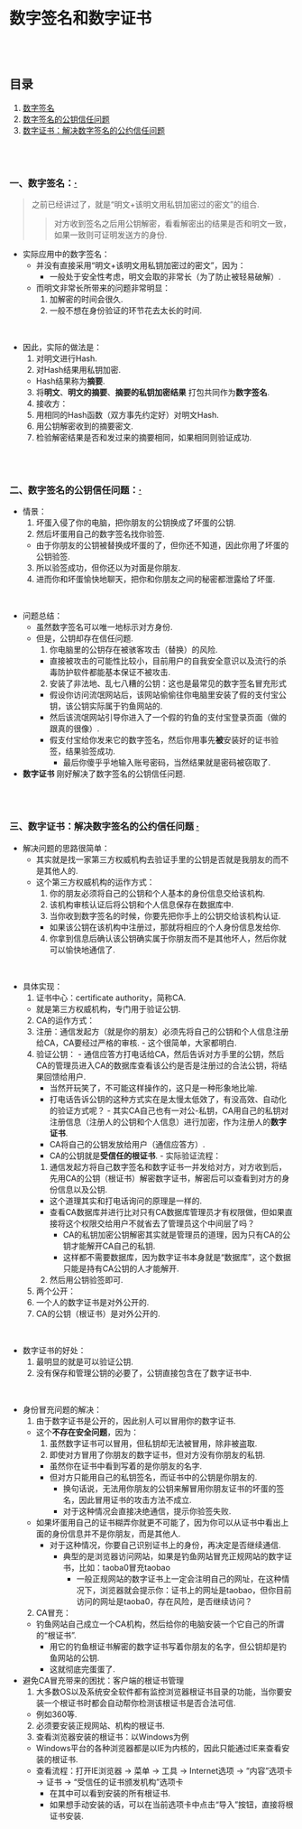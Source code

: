 # 数字签名和数字证书

<br><br>

## 目录

1. [数字签名](#一数字签名)
2. [数字签名的公钥信任问题](#二数字签名的公钥信任问题)
3. [数字证书：解决数字签名的公约信任问题](#三数字证书解决数字签名的公约信任问题--)

<br><br>

### 一、数字签名：[·](#目录)
> 之前已经讲过了，就是“明文+该明文用私钥加密过的密文”的组合.
>
>> 对方收到签名之后用公钥解密，看看解密出的结果是否和明文一致，如果一致则可证明发送方的身份.

- 实际应用中的数字签名：
  - 并没有直接采用“明文+该明文用私钥加密过的密文”，因为：
    - 一般处于安全性考虑，明文会取的非常长（为了防止被轻易破解）.
  - 而明文非常长所带来的问题非常明显：
    1. 加解密的时间会很久.
    2. 一般不想在身份验证的环节花去太长的时间.

<br>

- 因此，实际的做法是：
  1. 对明文进行Hash.
  2. 对Hash结果用私钥加密.
    - Hash结果称为**摘要**.
  3. 将**明文**、**明文的摘要**、**摘要的私钥加密结果** 打包共同作为**数字签名**.
  4. 接收方：
    1. 用相同的Hash函数（双方事先约定好）对明文Hash.
    2. 用公钥解密收到的摘要密文.
    3. 检验解密结果是否和发过来的摘要相同，如果相同则验证成功.

<br><br>

### 二、数字签名的公钥信任问题：[·](#目录)

- 情景：
  1. 坏蛋入侵了你的电脑，把你朋友的公钥换成了坏蛋的公钥.
  2. 然后坏蛋用自己的数字签名找你验签.
    - 由于你朋友的公钥被替换成坏蛋的了，但你还不知道，因此你用了坏蛋的公钥验签.
  3. 所以验签成功，但你还以为对面是你朋友.
  4. 进而你和坏蛋愉快地聊天，把你和你朋友之间的秘密都泄露给了坏蛋.

<br>

- 问题总结：
  - 虽然数字签名可以唯一地标示对方身份.
  - 但是，公钥却存在信任问题.
    1. 你电脑里的公钥存在被骇客攻击（替换）的风险.
      - 直接被攻击的可能性比较小，目前用户的自我安全意识以及流行的杀毒防护软件都能基本保证不被攻击.
    2. 安装了非法地、乱七八糟的公钥：这也是最常见的数字签名冒充形式
      - 假设你访问流氓网站后，该网站偷偷往你电脑里安装了假的支付宝公钥，该公钥实际属于钓鱼网站的.
      - 然后该流氓网站引导你进入了一个假的钓鱼的支付宝登录页面（做的跟真的很像）.
      - 假支付宝给你发来它的数字签名，然后你用事先**被**安装好的证书验签，结果验签成功.
        - 最后你傻乎乎地输入账号密码，当然结果就是密码被窃取了.
- **数字证书** 刚好解决了数字签名的公钥信任问题.

<br><br>

### 三、数字证书：解决数字签名的公约信任问题  [·](#目录)

- 解决问题的思路很简单：
  - 其实就是找一家第三方权威机构去验证手里的公钥是否就是我朋友的而不是其他人的.
  - 这个第三方权威机构的运作方式：
    1. 你的朋友必须将自己的公钥和个人基本的身份信息交给该机构.
    2. 该机构审核认证后将公钥和个人信息保存在数据库中.
    3. 当你收到数字签名的时候，你要先把你手上的公钥交给该机构认证.
      - 如果该公钥在该机构中注册过，那就将相应的个人身份信息发给你.
    4. 你拿到信息后确认该公钥确实属于你朋友而不是其他坏人，然后你就可以愉快地通信了.

<br>

- 具体实现：
  1. 证书中心：certificate authority，简称CA.
    - 就是第三方权威机构，专门用于验证公钥.
  2. CA的运作方式：
    1. 注册：通信发起方（就是你的朋友）必须先将自己的公钥和个人信息注册给CA，CA要经过严格的审核.
      - 这个很简单，大家都明白.
    2. 验证公钥：
      - 通信应答方打电话给CA，然后告诉对方手里的公钥，然后CA的管理员进入CA的数据库查看该公约是否是注册过的合法公钥，将结果回馈给用户.
        - 当然开玩笑了，不可能这样操作的，这只是一种形象地比喻.
        - 打电话告诉公钥的这种方式实在是太慢太低效了，有没高效、自动化的验证方式呢？
      - 其实CA自己也有一对公-私钥，CA用自己的私钥对注册信息（注册人的公钥和个人信息）进行加密，作为注册人的**数字证书**.
        - CA将自己的公钥发放给用户（通信应答方）.
        - CA的公钥就是**受信任的根证书**.
      - 实际验证流程：
        1. 通信发起方将自己数字签名和数字证书一并发给对方，对方收到后，先用CA的公钥（根证书）解密数字证书，解密后可以查看到对方的身份信息以及公钥.
          - 这个道理其实和打电话询问的原理是一样的.
          - 查看CA数据库并进行比对只有CA数据库管理员才有权限做，但如果直接将这个权限交给用户不就省去了管理员这个中间层了吗？
            - CA的私钥加密公钥解密其实就是管理员的道理，因为只有CA的公钥才能解开CA自己的私钥.
            - 这样都不需要数据库，因为数字证书本身就是“数据库”，这个数据只能是持有CA公钥的人才能解开.
        2. 然后用公钥验签即可.
  3. 两个公开：
    1. 一个人的数字证书是对外公开的.
    2. CA的公钥（根证书）是对外公开的.

<br>

- 数字证书的好处：
  1. 最明显的就是可以验证公钥.
  2. 没有保存和管理公钥的必要了，公钥直接包含在了数字证书中.

<br>

- 身份冒充问题的解决：
  1. 由于数字证书是公开的，因此别人可以冒用你的数字证书.
    - 这个**不存在安全问题**，因为：
      1. 虽然数字证书可以冒用，但私钥却无法被冒用，除非被盗取.
      2. 即使对方冒用了你朋友的数字证书，但对方没有你朋友的私钥.
        - 虽然你在证书中看到写着的是你朋友的名字.
        - 但对方只能用自己的私钥签名，而证书中的公钥是你朋友的.
          - 换句话说，无法用你朋友的公钥来解冒用你朋友证书的坏蛋的签名，因此冒用证书的攻击方法不成立.
          - 对于这种情况会直接决绝通信，提示你验签失败.
    - 如果坏蛋用自己的证书糊弄你就更不可能了，因为你可以从证书中看出上面的身份信息并不是你朋友，而是其他人.
      - 对于这种情况，你要自己识别证书上的身份，再决定是否继续通信.
        - 典型的是浏览器访问网站，如果是钓鱼网站冒充正规网站的数字证书，比如：taoba0冒充taobao
          - 一般正规网站的数字证书上一定会注明自己的网址，在这种情况下，浏览器就会提示你：证书上的网址是taobao，但你目前访问的网址是taoba0，存在风险，是否继续访问？
  2. CA冒充：
    - 钓鱼网站自己成立一个CA机构，然后给你的电脑安装一个它自己的所谓的“根证书”.
      - 用它的钓鱼根证书解密的数字证书写着你朋友的名字，但公钥却是钓鱼网站的公钥.
      - 这就彻底完蛋蛋了.
- 避免CA冒充带来的困扰：客户端的根证书管理
  1. 大多数OS以及系统安全软件都有监控浏览器根证书目录的功能，当你要安装一个根证书时都会自动帮你检测该根证书是否合法可信.
    - 例如360等.
  2. 必须要安装正规网站、机构的根证书.
  3. 查看浏览器安装的根证书：以Windows为例
    - Windows平台的各种浏览器都是以IE为内核的，因此只能通过IE来查看安装的根证书.
    - 查看流程：打开IE浏览器 -> 菜单 -> 工具 -> Internet选项 -> “内容”选项卡 -> 证书 -> “受信任的证书颁发机构”选项卡
      - 在其中可以看到安装的所有根证书.
      - 如果想手动安装的话，可以在当前选项卡中点击“导入”按钮，直接将根证书安装.
